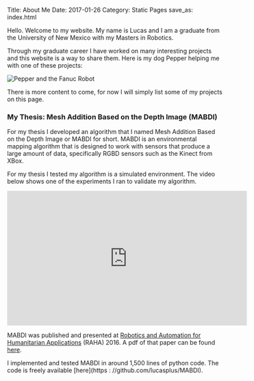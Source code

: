 Title: About Me
Date: 2017-01-26
Category: Static Pages
save_as: index.html

Hello. Welcome to my website. My name is Lucas and I am a graduate from the University of New Mexico with my Masters in Robotics.

Through my graduate career I have worked on many interesting projects and this website is a way to share them. Here is my dog Pepper helping me with one of these projects:

![Pepper and the Fanuc Robot]({filename}/images/pepper_robot.jpg)

There is more content to come, for now I will simply list some of my projects on this page.

### My Thesis: Mesh Addition Based on the Depth Image (MABDI)

For my thesis I developed an algorithm that I named Mesh Addition Based on the Depth Image or MABDI for short. MABDI is an environmental mapping algorithm that is designed to work with sensors that produce a large amount of data, specifically RGBD sensors such as the Kinect from XBox.

For my thesis I tested my algorithm is a simulated environment. The video below shows one of the experiments I ran to validate my algorithm.

<iframe width="560" height="315" src="https://www.youtube.com/embed/SFv2fov3yM0" frameborder="0" allowfullscreen></iframe>

MABDI was published and presented at [Robotics and Automation for Humanitarian Applications](raha2016.org) (RAHA) 2016. A pdf of that paper can be found [here]({filename}/pdfs/paper_raha.pdf).

I implemented and tested MABDI in around 1,500 lines of python code. The code is freely available [here](https : //github.com/lucasplus/MABDI).
